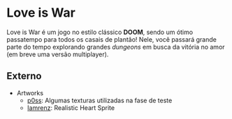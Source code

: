 # Love is War

Love is War é um jogo no estilo clássico **DOOM**, sendo um ótimo
passatempo para todos os casais de plantão! Nele, você passará grande
parte do tempo explorando grandes *dungeons* em busca da vitória no amor
(em breve uma versão multiplayer).

## Externo

- Artworks
    - [p0ss](https://opengameart.org/content/117-stone-wall-tilable-textures-in-8-themes): Algumas texturas utilizadas na fase de teste
    - [Iamrenz](https://iamrenz.itch.io/real-heart): Realistic Heart Sprite